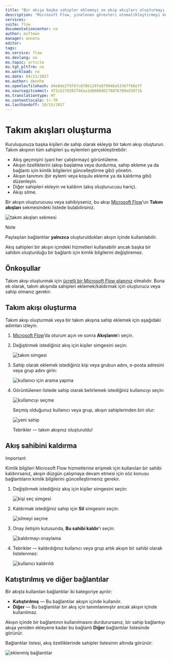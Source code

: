```yaml
---
title: "Bir akışa başka sahipler eklemeyi ve ekip akışları oluşturmayı öğrenme | Microsoft Docs"
description: "Microsoft Flow, yinelenen görevleri otomatikleştirmeyi kolaylaştırır. Kullanıcı veya grupları sahip olarak ekleyebilir, ayrıca akışları tasarlamak ve yönetmek için işbirliği yapabilirsiniz."
services: 
suite: flow
documentationcenter: na
author: msftman
manager: anneta
editor: 
tags: 
ms.service: flow
ms.devlang: na
ms.topic: article
ms.tgt_pltfrm: na
ms.workload: na
ms.date: 04/21/2017
ms.author: deonhe
ms.openlocfilehash: d4e8de2f9f67c07861297e079948a5336ff66e7f
ms.sourcegitcommit: 4f2cb27d392f46aa1d8680d6278876780ed3871b
ms.translationtype: HT
ms.contentlocale: tr-TR
ms.lasthandoff: 10/15/2017
---
```

# <a name="create-team-flows"></a>Takım akışları oluşturma
Kuruluşunuza başka kişileri de sahip olarak ekleyip bir takım akışı oluşturun. Takım akışının tüm sahipleri şu eylemleri gerçekleştirebilir:

* Akış geçmişini (yani her çalıştırmayı) görüntüleme.
* Akışın özelliklerini (akışı başlatma veya durdurma, sahip ekleme ya da bağlantı için kimlik bilgilerini güncelleştirme gibi) yönetin.
* Akışın tanımını (bir eylemi veya koşulu ekleme ya da kaldırma gibi) düzenleyin.
* Diğer sahipleri ekleyin ve kaldırın (akış oluşturucusu hariç).
* Akışı silme.

Bir akışın oluşturucusu veya sahibiyseniz, bu akışı [Microsoft Flow](https://flow.microsoft.com)’un **Takım akışları** sekmesindeki listede bulabilirsiniz.

![takım akışları sekmesi](./media/create-team-flows/addowner5.png)

> [!NOTE]
> Paylaşılan bağlantılar **yalnızca** oluşturuldukları akışın içinde kullanılabilir.
> 
> 

Akış sahipleri bir akışın içindeki hizmetleri kullanabilir ancak başka bir sahibin oluşturduğu bir bağlantı için kimlik bilgilerini değiştiremez.

## <a name="prerequisites"></a>Önkoşullar
Takım akışı oluşturmak için [ücretli bir Microsoft Flow planınız](https://flow.microsoft.com/pricing/) olmalıdır. Buna ek olarak, takım akışında sahipleri eklemek/kaldırmak için oluşturucu veya sahip olmanız gerekir.

## <a name="create-a-team-flow"></a>Takım akışı oluşturma
Takım akışı oluşturmak veya bir takım akışına sahip eklemek için aşağıdaki adımları izleyin.

1. [Microsoft Flow](https://flow.microsoft.com)’da oturum açın ve sonra **Akışlarım**’ı seçin.
2. Değiştirmek istediğiniz akış için kişiler simgesini seçin:
   
    ![takım simgesi](./media/create-team-flows/addowner1.png)
3. Sahip olarak eklemek istediğiniz kişi veya grubun adını, e-posta adresini veya grup adını girin:
   
    ![kullanıcı için arama yapma](./media/create-team-flows/addowner2.png)
4. Görüntülenen listede sahip olarak belirlemek istediğiniz kullanıcıyı seçin:
   
    ![kullanıcıyı seçme](./media/create-team-flows/addowner3.png)
   
     Seçmiş olduğunuz kullanıcı veya grup, akışın sahiplerinden biri olur:
   
    ![yeni sahip](./media/create-team-flows/addowner4.png)
   
     Tebrikler &mdash; takım akışınız oluşturuldu!

## <a name="remove-an-owner"></a>Akış sahibini kaldırma
> [!IMPORTANT]
> Kimlik bilgileri Microsoft Flow hizmetlerine erişmek için kullanılan bir sahibi kaldırırsanız, akışın düzgün çalışmaya devam etmesi için söz konusu bağlantıların kimlik bilgilerini güncelleştirmeniz gerekir.
> 
> 

1. Değiştirmek istediğiniz akış için kişiler simgesini seçin:
   
    ![kişi seç simgesi](./media/create-team-flows/removeowner1.png)
2. Kaldırmak istediğiniz sahip için **Sil** simgesini seçin:
   
    ![silmeyi seçme](./media/create-team-flows/removeowner2.png)
3. Onay iletişim kutusunda, **Bu sahibi kaldır**’ı seçin:
   
    ![kaldırmayı onaylama](./media/create-team-flows/removeowner3.png)
4. Tebrikler &mdash; kaldırdığınız kullanıcı veya grup artık akışın bir sahibi olarak listelenmez:
   
    ![kullanıcı kaldırıldı](./media/create-team-flows/removeowner4.png)

## <a name="embedded-and-other-connections"></a>Katıştırılmış ve diğer bağlantılar
Bir akışta kullanılan bağlantılar iki kategoriye ayrılır:

* **Katıştırılmış** &mdash; Bu bağlantılar akışın içinde kullanılır.
* **Diğer** &mdash; Bu bağlantılar bir akış için tanımlanmıştır ancak akışın içinde kullanılmaz.

Akışın içinde bir bağlantının kullanılmasını durdurursanız, bir sahip bağlantıyı akışa yeniden ekleyene kadar bu bağlantı **Diğer** bağlantılar listesinde görünür.

Bağlantılar listesi, akış özelliklerinde sahipler listesinin altında görünür:

![eklenmiş bağlantılar](./media/create-team-flows/embeddedconnections.png)

